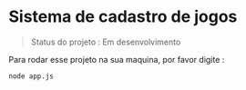 <h1>Sistema de cadastro de jogos</h1>

> Status do projeto : Em desenvolvimento

Para rodar esse projeto na sua maquina, por favor digite :

```
node app.js
```
